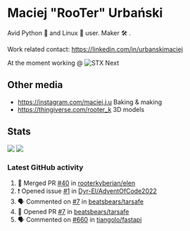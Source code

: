 # Maciej "RooTer" Urbański

Avid Python 🐍 and Linux 🐧 user.
Maker 🛠 .

Work related contact: https://linkedin.com/in/urbanskimaciej

At the moment working @ ![STX Next](https://www.stxnext.com/hubfs/stxnext_web_claim_gradient-1.svg)

## Other media

- https://instagram.com/maciej.j.u Baking & making
- https://thingiverse.com/rooter_k 3D models

## Stats

![](https://github-readme-stats.vercel.app/api?username=rooterkyberian&hide_title=true&show_icons=true&count_private=true&theme=graywhite)
![](https://komarev.com/ghpvc/?username=rooterkyberian&color=lightgray&style=flat-square)

### Latest GitHub activity

<!--START_SECTION:activity-->
1. 🎉 Merged PR [#40](https://github.com/rooterkyberian/elen/pull/40) in [rooterkyberian/elen](https://github.com/rooterkyberian/elen)
2. ❗️ Opened issue [#1](https://github.com/Dyr-El/AdventOfCode2022/issues/1) in [Dyr-El/AdventOfCode2022](https://github.com/Dyr-El/AdventOfCode2022)
3. 🗣 Commented on [#7](https://github.com/beatsbears/tarsafe/issues/7) in [beatsbears/tarsafe](https://github.com/beatsbears/tarsafe)
4. 💪 Opened PR [#7](https://github.com/beatsbears/tarsafe/pull/7) in [beatsbears/tarsafe](https://github.com/beatsbears/tarsafe)
5. 🗣 Commented on [#660](https://github.com/tiangolo/fastapi/issues/660) in [tiangolo/fastapi](https://github.com/tiangolo/fastapi)
<!--END_SECTION:activity-->
